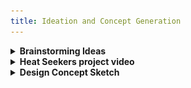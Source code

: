 ```yaml
---
title: Ideation and Concept Generation
---
```



<details>
  <summary><strong>Brainstorming Ideas</strong></summary>

  <p align="center">
    <img src="../Images/Brainstorm.png" alt="Brainstorming sketch" width="700" style="max-width:100%; height:auto;">
    <br><br>
    <img src="../Images/RankedIdeas.jpg" alt="Ideation organization" width="700" style="max-width:100%; height:auto;">
  </p>
</details>
<details>
  <summary><strong>Heat Seekers project video</strong></summary>
  <p align="center">
    <iframe width="700" height="400" 
            src="https://youtube.com/embed/FpO_FNnwHrE" 
            title="YouTube video player" 
            frameborder="0" 
            allow="accelerometer; autoplay; clipboard-write; encrypted-media; gyroscope; picture-in-picture; web-share" 
            allowfullscreen>
    </iframe>
  </p>
</details>
<details>
  <summary><strong>Design Concept Sketch</strong></summary>

  <p align="center">
    <img src="../Images/DesignConcept.jpg" alt="Design Concept Sketch" width="700" style="max-width:100%; height:auto;">
  </p>
</details>

